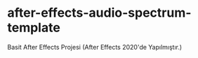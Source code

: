 # after-effects-audio-spectrum-template
Basit After Effects Projesi (After Effects 2020'de Yapılmıştır.)
